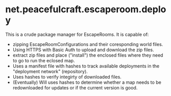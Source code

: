 # net.peacefulcraft.escaperoom.deploy
This is a crude package manager for EscapeRooms. It is capable of:
- zipping EscapeRoomConfigurations and their coresponding world files.
- Using HTTPS with Basic Auth to upload and download the zip files.
- extract zip files and place ("install") the enclosed files where they need to go to run the eclosed map.
- Uses a manifest file with hashes to track available deployments in the "deployment network" (repository).
- Uses hashes to verify integirty of downloaded files.
- (Eventually) Will uses hashes to determine whether a map needs to be redownloaded for updates or if the current version is good.